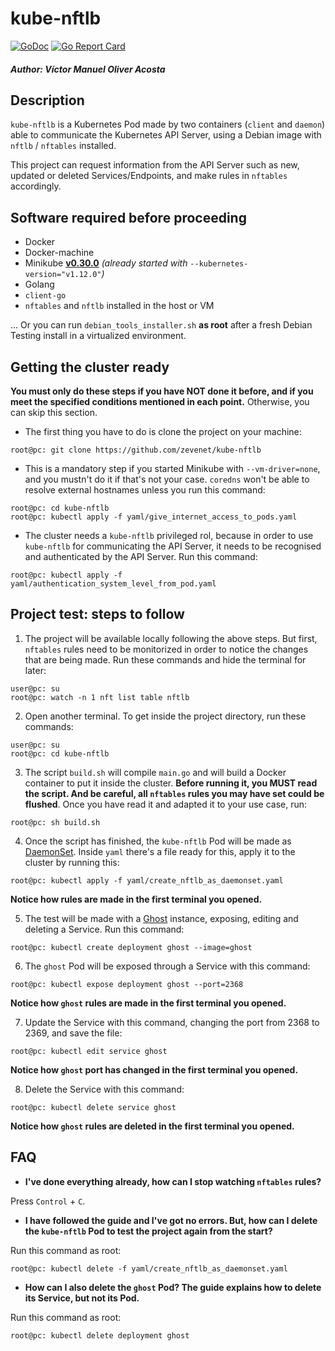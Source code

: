 # kube-nftlb

[![GoDoc](https://godoc.org/github.com/zevenet/kube-nftlb?status.svg)](https://godoc.org/github.com/zevenet/kube-nftlb)
[![Go Report Card](https://goreportcard.com/badge/github.com/zevenet/kube-nftlb)](https://goreportcard.com/report/github.com/zevenet/kube-nftlb)

##### Author: Víctor Manuel Oliver Acosta



## Description

`kube-nftlb` is a Kubernetes Pod made by two containers (`client` and `daemon`) able to communicate the Kubernetes API Server, using a Debian image with `nftlb` / `nftables` installed.

This project can request information from the API Server such as new, updated or deleted Services/Endpoints, and make rules in `nftables` accordingly.


## Software required before proceeding

* Docker
* Docker-machine
* Minikube [**v0.30.0**](https://github.com/kubernetes/minikube/releases/tag/v0.30.0) _(already started with_ `--kubernetes-version="v1.12.0"`_)_
* Golang
* `client-go`
* `nftables` and `nftlb` installed in the host or VM

... Or you can run `debian_tools_installer.sh` **as root** after a fresh Debian Testing install in a virtualized environment.


## Getting the cluster ready

**You must only do these steps if you have NOT done it before, and if you meet the specified conditions mentioned in each point.** Otherwise, you can skip this section.

* The first thing you have to do is clone the project on your machine:
```
root@pc: git clone https://github.com/zevenet/kube-nftlb
```
* This is a mandatory step if you started Minikube with `--vm-driver=none`, and you mustn't do it if that's not your case. `coredns` won't be able to resolve external hostnames unless you run this command:
```
root@pc: cd kube-nftlb
root@pc: kubectl apply -f yaml/give_internet_access_to_pods.yaml
```
* The cluster needs a `kube-nftlb` privileged rol, because in order to use `kube-nftlb` for communicating the API Server, it needs to be recognised and authenticated by the API Server. Run this command:
```
root@pc: kubectl apply -f yaml/authentication_system_level_from_pod.yaml
```


## Project test: steps to follow

1. The project will be available locally following the above steps. But first, `nftables` rules need to be monitorized in order to notice the changes that are being made. Run these commands and hide the terminal for later:
```
user@pc: su
root@pc: watch -n 1 nft list table nftlb
```

2. Open another terminal. To get inside the project directory, run these commands:
```
user@pc: su
root@pc: cd kube-nftlb
```

3. The script `build.sh` will compile `main.go` and will build a Docker container to put it inside the cluster. **Before running it, you MUST read the script. And be careful, all `nftables` rules you may have set could be flushed**. Once you have read it and adapted it to your use case, run:
```
root@pc: sh build.sh
```

4. Once the script has finished, the `kube-nftlb` Pod will be made as [DaemonSet](https://kubernetes.io/docs/concepts/workloads/controllers/daemonset/). Inside `yaml` there's a file ready for this, apply it to the cluster by running this:
```
root@pc: kubectl apply -f yaml/create_nftlb_as_daemonset.yaml
```
**Notice how rules are made in the first terminal you opened.**

5. The test will be made with a [Ghost](https://ghost.org/) instance, exposing, editing and deleting a Service. Run this command:
```
root@pc: kubectl create deployment ghost --image=ghost
```

6. The `ghost` Pod will be exposed through a Service with this command:
```
root@pc: kubectl expose deployment ghost --port=2368
```
**Notice how `ghost` rules are made in the first terminal you opened.**

7. Update the Service with this command, changing the port from 2368 to 2369, and save the file:
```
root@pc: kubectl edit service ghost
```
**Notice how `ghost` port has changed in the first terminal you opened.**

8. Delete the Service with this command:
```
root@pc: kubectl delete service ghost
```
**Notice how `ghost` rules are deleted in the first terminal you opened.**


## FAQ

* **I've done everything already, how can I stop watching `nftables` rules?**

Press `Control` + `C`.

* **I have followed the guide and I've got no errors. But, how can I delete the `kube-nftlb` Pod to test the project again from the start?**

Run this command as root:
```
root@pc: kubectl delete -f yaml/create_nftlb_as_daemonset.yaml
```

* **How can I also delete the `ghost` Pod? The guide explains how to delete its Service, but not its Pod.**

Run this command as root:
```
root@pc: kubectl delete deployment ghost
```
